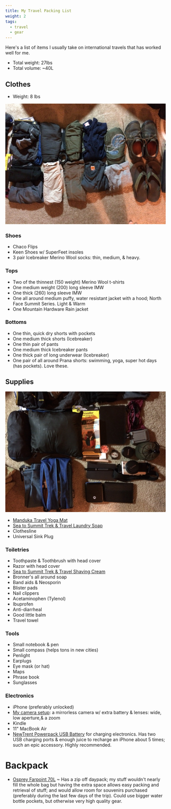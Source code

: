 ```yaml
---
title: My Travel Packing List
weight: 2
tags:
  - travel
  - gear
---
```


Here's a list of items I usually take on international travels that has worked well for me.

- Total weight: 27lbs
- Total volume: ~40L

## Clothes 

- Weight: 8 lbs

![](_clothes.jpg)

### Shoes 

- Chaco Flips
- Keen Shoes w/ SuperFeet insoles
- 3 pair Icebreaker Merino Wool socks: thin, medium, & heavy. 


### Tops

- Two of the thinnest (150 weight) Merino Wool t-shirts 
- One medium weight (200) long sleeve IMW 
- One thick (260) long sleeve IMW 
- One all around medium puffy, water resistant jacket with a hood; North Face Summit Series. Light & Warm
- One Mountain Hardware Rain jacket


### Bottoms

- One thin, quick dry shorts with pockets
- One medium thick shorts (Icebreaker)
- One thin pair of pants
- One medium thick Icebreaker pants
- One thick pair of long underwear (Icebreaker)
- One pair of all around Prana shorts: swimming, yoga, super hot days (has pockets). Love these. 


## Supplies

![](_supplies.jpg)

- [Manduka Travel Yoga Mat][0467-001]
- [Sea to Summit Trek & Travel Laundry Soap][0467-002]
- Clothesline
- Universal Sink Plug


### Toiletries 

- Toothpaste & Toothbrush with head cover
- Razor with head cover
- [Sea to Summit Trek & Travel Shaving Cream][0467-002]
- Bronner's all around soap 
- Band aids & Neosporin
- Blister pads 
- Nail clippers
- Acetaminophen (Tylenol)
- Ibuprofen 
- Anti-diarrheal 
- Good little balm
- Travel towel


### Tools

- Small notebook & pen
- Small compass (helps tons in new cities)
- Penlight 
- Earplugs 
- Eye mask (or hat)
- Maps
- Phrase book
- Sunglasses


### Electronics

- iPhone (preferably unlocked)
- [My camera setup](/notes/my-photography-gear/): a mirrorless camera w/ extra battery & lenses: wide, low aperture,& a zoom
- Kindle
- 11" MacBook Air
- [NewTrent Powerpack USB Battery](http://www.amazon.com/New-Trent-Powerpak-10000mAh-Smartphones/dp/B00EB1BY36/ref=pd_sim_pc_5) for charging electronics. Has two USB charging ports & enough juice to recharge an iPhone about 5 times; such an epic accessory. Highly recommended. 


# Backpack

- [Osprey Farpoint 70L][0467-003] ~ Has a zip off daypack; my stuff wouldn't nearly fill the whole bag but having the extra space allows easy packing and retrieval of stuff; and would allow room for souvenirs purchased (preferably during the last few days of the trip). Could use bigger water bottle pockets, but otherwise very high quality gear.


[0467-001]: http://www.amazon.com/Manduka-eKO-Superlite-Yoga-Midnight/dp/B005DX1W8S "Manduka eKO SuperLite Travel Yoga Mat - Amazon.com"
[0467-002]: http://www.amazon.com/Sea-Summit-Travel-Pocket-Laundry/dp/B002BO60JI "Amazon.com: Sea To Summit Trek &amp; Travel Pocket Laundry Wash ..."
[0467-003]: http://www.amazon.com/Osprey-Farpoint-70-Travel-Backpack/dp/B003GBYXGM "Amazon.com: Osprey Farpoint 70 Travel Backpack: Sports &amp; Outdoors"
